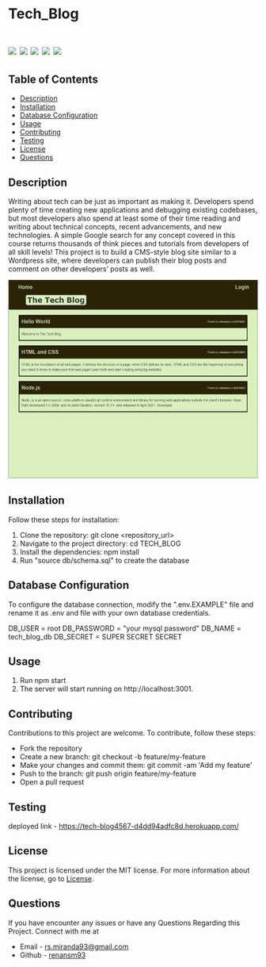 # Tech_Blog


 # ![](https://img.shields.io/badge/SeQuelize-ExpressJs-blue) ![](https://img.shields.io/badge/license-MIT-brightgreen) ![](https://img.shields.io/badge/mysql-ORM-orange) ![](https://img.shields.io/badge/node.js-Routes-red) ![](https://img.shields.io/badge/MVC-Handlebars-red)




 ## Table of Contents

- [Description](#description)
- [Installation](#installation)
- [Database Configuration](#database-configuration)
- [Usage](#usage)
- [Contributing](#contributing)
- [Testing](#testing)
- [License](#license)
- [Questions](#questions)


## Description
Writing about tech can be just as important as making it. Developers spend plenty of time creating new applications and debugging existing codebases, but most developers also spend at least some of their time reading and writing about technical concepts, recent advancements, and new technologies. A simple Google search for any concept covered in this course returns thousands of think pieces and tutorials from developers of all skill levels!
This project is to build a CMS-style blog site similar to a Wordpress site, where developers can publish their blog posts and comment on other developers’ posts as well.


<img src="public/images/tech-blog.png" widht=200 height=400 alt="landing page">

## Installation
Follow these steps for installation:

1. Clone the repository: git clone <repository_url>
2. Navigate to the project directory: cd TECH_BLOG
3. Install the dependencies: npm install
4. Run "source db/schema.sql" to create the database


## Database Configuration
To configure the database connection, modify the ".env.EXAMPLE" file and rename it as .env and file with your own database credentials.

DB_USER = root
DB_PASSWORD = "your mysql password"
DB_NAME = tech_blog_db
DB_SECRET = SUPER SECRET SECRET

## Usage
1. Run npm start
2. The server will start running on http://localhost:3001.


## Contributing
Contributions to this project are welcome. To contribute, follow these steps:

* Fork the repository
* Create a new branch: git checkout -b feature/my-feature
* Make your changes and commit them: git commit -am 'Add my feature'
* Push to the branch: git push origin feature/my-feature
* Open a pull request

## Testing
deployed link -  https://tech-blog4567-d4dd94adfc8d.herokuapp.com/

## License
This project is licensed under the MIT license. For more information about the license, go to [License](https://choosealicense.com/licenses/mit/).

## Questions
 If you have encounter any issues or have any Questions Regarding this Project. Connect with me at

- Email - rs.miranda93@gmail.com
- Github - [renansm93](https://github.com/renansm93) 